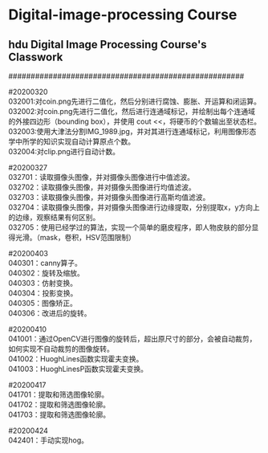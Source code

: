# Digital-image-processing Course                   #
## hdu Digital Image Processing Course's Classwork ##
#####################################################

#20200320<br>
032001:对coin.png先进行二值化，然后分别进行腐蚀、膨胀、开运算和闭运算。<br>
032002:对coin.png先进行二值化，然后进行连通域标记，并绘制出每个连通域的外接四边形（bounding box），并使用 cout <<，将硬币的个数输出至状态栏。<br>
032003:使用大津法分割IMG_1989.jpg，并对其进行连通域标记，利用图像形态学中所学的知识实现自动计算原点个数。<br>
032004:对clip.png进行自动计数。<br>

#20200327<br>
032701：读取摄像头图像，并对摄像头图像进行中值滤波。<br>
032702：读取摄像头图像，并对摄像头图像进行均值滤波。<br>
032703：读取摄像头图像，并对摄像头图像进行高斯均值滤波。<br>
032704：读取摄像头图像，并对摄像头图像进行边缘提取，分别提取x，y方向上的边缘，观察结果有何区别。<br>
032705：使用已经学过的算法，实现一个简单的磨皮程序，即人物皮肤的部分显得光滑。（mask，卷积，HSV范围限制）<br>

#20200403<br>
040301：canny算子。<br>
040302：旋转及缩放。<br>
040303：仿射变换。<br>
040304：投影变换。<br>
040305：图像矫正。<br>
040306：改进后的旋转。<br>

#20200410<br>
041001：通过OpenCV进行图像的旋转后，超出原尺寸的部分，会被自动裁剪，如何实现不自动裁剪的图像旋转。<br>
041002：HuoghLines函数实现霍夫变换。<br>
041003：HuoghLinesP函数实现霍夫变换。<br>

#20200417<br>
041701：提取和筛选图像轮廓。<br>
041702：提取和筛选图像轮廓。<br>
041703：提取和筛选图像轮廓。<br>

#20200424<br>
042401：手动实现hog。<br>
